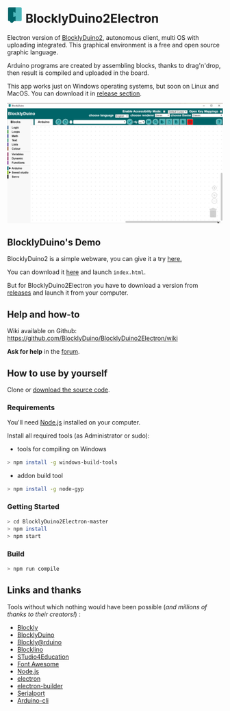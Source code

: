 # ![enter image description here](https://raw.githubusercontent.com/BlocklyDuino/BlocklyDuino2Electron/master/src/app.png) BlocklyDuino2Electron

Electron version of [BlocklyDuino2](https://github.com/BlocklyDuino/BlocklyDuino-v2), autonomous client, multi OS with uploading integrated. This graphical environment is a free and open source graphic language.

Arduino programs are created by assembling blocks, thanks to drag'n'drop, then result is compiled and uploaded in the board.

This app works just on Windows operating systems, but soon on Linux and MacOS. You can download it in [release section](https://github.com/BlocklyDuino/BlocklyDuino2Electron/releases).


![BlocklyDuinoElectron Screenshot](https://raw.githubusercontent.com/BlocklyDuino/BlocklyDuino2Electron/master/src/screencap.png)

## BlocklyDuino's Demo

BlocklyDuino2 is a simple webware, you can give it a try [here.](https://blocklyduino.github.io/BlocklyDuino-v2/)

You can download it [here](https://github.com/BlocklyDuino/BlocklyDuino-v2) and launch `index.html`.

But for BlocklyDuino2Electron you have to download a version from  [releases](https://github.com/BlocklyDuino/BlocklyDuino2Electron/releases) and launch it from your computer.

## Help and how-to

Wiki available on Github: https://github.com/BlocklyDuino/BlocklyDuino2Electron/wiki

**Ask for help** in the [forum](http://blockly.technologiescollege.fr/forum/).

## How to use by yourself

Clone or [download the source code](https://github.com/BlocklyDuino/BlocklyDuino2Electron/archive/master.zip).

### Requirements

You'll need [Node.js](https://nodejs.org) installed on your computer.

Install all required tools (as Administrator or sudo):

 - tools for compiling on Windows

``` bash
> npm install -g windows-build-tools
```

 - addon build tool

``` bash
> npm install -g node-gyp
```

### Getting Started 

```bash
> cd BlocklyDuino2Electron-master
> npm install
> npm start
```

### Build

```bash
> npm run compile
```

## Links and thanks

Tools without which nothing would have been possible (*and millions of thanks to their creators!*) :

- [Blockly](https://developers.google.com/blockly)
- [BlocklyDuino](https://github.com/BlocklyDuino/BlocklyDuino)
- [Blockly@rduino](https://github.com/technologiescollege/Blockly-at-rduino)
- [Blocklino](https://github.com/fontainejp/blocklino)
- [STudio4Education](https://github.com/A-S-T-U-C-E/STudio4Education)
- [Font Awesome](http://fontawesome.io)
- [Node.js](https://nodejs.org/fr/)
- [electron](https://electronjs.org/)
- [electron-builder](https://github.com/electron-userland/electron-builder)
- [Serialport](https://github.com/node-serialport/node-serialport)
- [Arduino-cli](https://github.com/arduino/arduino-cli)
